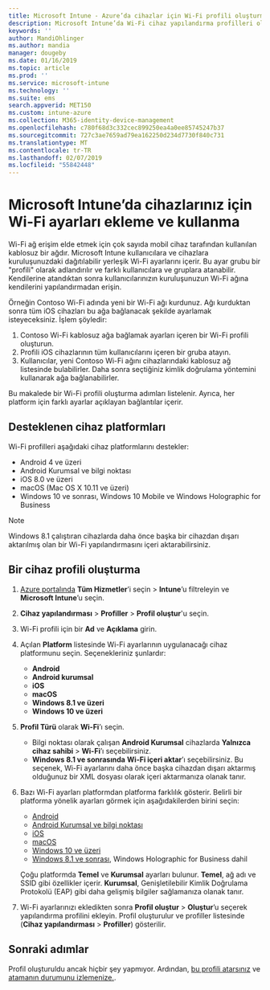 ```yaml
---
title: Microsoft Intune - Azure’da cihazlar için Wi-Fi profili oluşturma | Microsoft Docs
description: Microsoft Intune’da Wi-Fi cihaz yapılandırma profilleri oluşturmak için adımları inceleyin. Android, Android Kurumsal, Android bilgi noktası, iOS, macOS, Windows 10 ve sonrası ve Windows Holographic for Business için profil oluşturun. Bu profilleri kullanarak sertifika kullanmak için bir Wi-Fi bağlantısı oluşturmak, EAP türü seçmek, kimlik doğrulama yöntemi seçmek, proxy etkinleştirmek gibi pek çok şey yapabilirsiniz.
keywords: ''
author: MandiOhlinger
ms.author: mandia
manager: dougeby
ms.date: 01/16/2019
ms.topic: article
ms.prod: ''
ms.service: microsoft-intune
ms.technology: ''
ms.suite: ems
search.appverid: MET150
ms.custom: intune-azure
ms.collection: M365-identity-device-management
ms.openlocfilehash: c780f68d3c332cec899250ea4a0ee85745247b37
ms.sourcegitcommit: 727c3ae7659ad79ea162250d234d7730f840c731
ms.translationtype: MT
ms.contentlocale: tr-TR
ms.lasthandoff: 02/07/2019
ms.locfileid: "55842448"
---
```

# <a name="add-and-use-wi-fi-settings-on-your-devices-in-microsoft-intune"></a>Microsoft Intune’da cihazlarınız için Wi-Fi ayarları ekleme ve kullanma

Wi-Fi ağ erişim elde etmek için çok sayıda mobil cihaz tarafından kullanılan kablosuz bir ağdır. Microsoft Intune kullanıcılara ve cihazlara kuruluşunuzdaki dağıtılabilir yerleşik Wi-Fi ayarlarını içerir. Bu ayar grubu bir "profili" olarak adlandırılır ve farklı kullanıcılara ve gruplara atanabilir. Kendilerine atandıktan sonra kullanıcılarınızın kuruluşunuzun Wi-Fi ağına kendilerini yapılandırmadan erişin.

Örneğin Contoso Wi-Fi adında yeni bir Wi-Fi ağı kurdunuz. Ağı kurduktan sonra tüm iOS cihazları bu ağa bağlanacak şekilde ayarlamak isteyeceksiniz. İşlem şöyledir:

1. Contoso Wi-Fi kablosuz ağa bağlamak ayarları içeren bir Wi-Fi profili oluşturun.
2. Profili iOS cihazlarının tüm kullanıcılarını içeren bir gruba atayın.
3. Kullanıcılar, yeni Contoso Wi-Fi ağını cihazlarındaki kablosuz ağ listesinde bulabilirler. Daha sonra seçtiğiniz kimlik doğrulama yöntemini kullanarak ağa bağlanabilirler.

Bu makalede bir Wi-Fi profili oluşturma adımları listelenir. Ayrıca, her platform için farklı ayarlar açıklayan bağlantılar içerir.

## <a name="supported-device-platforms"></a>Desteklenen cihaz platformları

Wi-Fi profilleri aşağıdaki cihaz platformlarını destekler:

- Android 4 ve üzeri
- Android Kurumsal ve bilgi noktası
- iOS 8.0 ve üzeri
- macOS (Mac OS X 10.11 ve üzeri)
- Windows 10 ve sonrası, Windows 10 Mobile ve Windows Holographic for Business

> [!NOTE]
> Windows 8.1 çalıştıran cihazlarda daha önce başka bir cihazdan dışarı aktarılmış olan bir Wi-Fi yapılandırmasını içeri aktarabilirsiniz.

## <a name="create-a-device-profile"></a>Bir cihaz profili oluşturma

1. [Azure portalında](https://portal.azure.com) **Tüm Hizmetler**’i seçin > **Intune**’u filtreleyin ve **Microsoft Intune**’u seçin. 
2. **Cihaz yapılandırması** > **Profiller** > **Profil oluştur**'u seçin.
3. Wi-Fi profili için bir **Ad** ve **Açıklama** girin.
4. Açılan **Platform** listesinde Wi-Fi ayarlarının uygulanacağı cihaz platformunu seçin. Seçenekleriniz şunlardır:

    - **Android**
    - **Android kurumsal**
    - **iOS**
    - **macOS**
    - **Windows 8.1 ve üzeri**
    - **Windows 10 ve üzeri**

5. **Profil Türü** olarak **Wi-Fi**’ı seçin.

    - Bilgi noktası olarak çalışan **Android Kurumsal** cihazlarda **Yalnızca cihaz sahibi** > **Wi-Fi**’ı seçebilirsiniz.
    - **Windows 8.1 ve sonrasında** **Wi-Fi içeri aktar**’ı seçebilirsiniz. Bu seçenek, Wi-Fi ayarlarını daha önce başka cihazdan dışarı aktarmış olduğunuz bir XML dosyası olarak içeri aktarmanıza olanak tanır.

6. Bazı Wi-Fi ayarları platformdan platforma farklılık gösterir. Belirli bir platforma yönelik ayarları görmek için aşağıdakilerden birini seçin:

    - [Android](wi-fi-settings-android.md)
    - [Android Kurumsal ve bilgi noktası](wi-fi-settings-android-enterprise.md)
    - [iOS](wi-fi-settings-ios.md)
    - [macOS](wi-fi-settings-macos.md)
    - [Windows 10 ve üzeri](wi-fi-settings-windows.md)
    - [Windows 8.1 ve sonrası](wi-fi-settings-import-windows-8-1.md), Windows Holographic for Business dahil

    Çoğu platformda **Temel** ve **Kurumsal** ayarları bulunur. **Temel**, ağ adı ve SSID gibi özellikler içerir. **Kurumsal**, Genişletilebilir Kimlik Doğrulama Protokolü (EAP) gibi daha gelişmiş bilgiler sağlamanıza olanak tanır.

7. Wi-Fi ayarlarınızı ekledikten sonra **Profil oluştur** > **Oluştur**’u seçerek yapılandırma profilini ekleyin. Profil oluşturulur ve profiller listesinde (**Cihaz yapılandırması** > **Profiller**) gösterilir.

## <a name="next-steps"></a>Sonraki adımlar

Profil oluşturuldu ancak hiçbir şey yapmıyor. Ardından, [bu profili atarsınız](device-profile-assign.md) ve [atamanın durumunu izlemenize.](device-profile-monitor.md).
